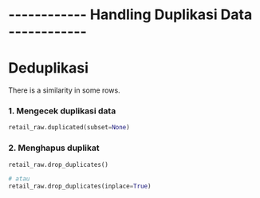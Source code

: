 # ------------ Handling Duplikasi Data ------------ 
#                    Deduplikasi

There is a similarity in some rows.
### 1. Mengecek duplikasi data
```python
retail_raw.duplicated(subset=None)
```

### 2. Menghapus duplikat
```python
retail_raw.drop_duplicates()

# atau
retail_raw.drop_duplicates(inplace=True)
```
